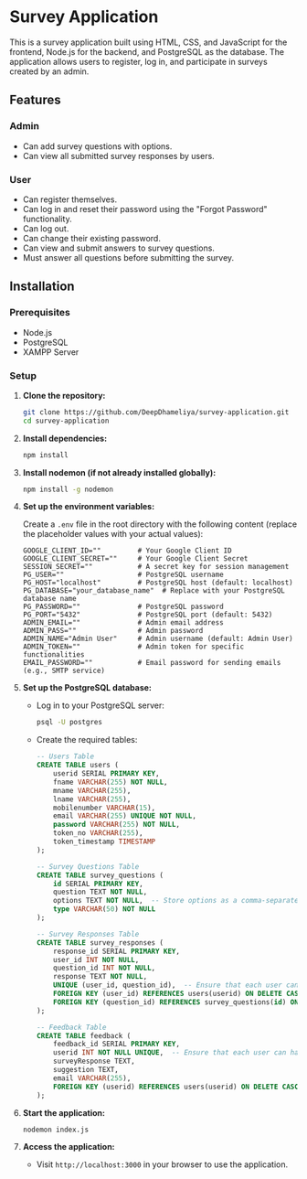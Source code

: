 # Survey Application

This is a survey application built using HTML, CSS, and JavaScript for the frontend, Node.js for the backend, and PostgreSQL as the database. The application allows users to register, log in, and participate in surveys created by an admin.

## Features

### Admin
- Can add survey questions with options.
- Can view all submitted survey responses by users.

### User
- Can register themselves.
- Can log in and reset their password using the "Forgot Password" functionality.
- Can log out.
- Can change their existing password.
- Can view and submit answers to survey questions.
- Must answer all questions before submitting the survey.

## Installation

### Prerequisites
- Node.js
- PostgreSQL
- XAMPP Server

### Setup

1. **Clone the repository:**

    ```bash
    git clone https://github.com/DeepDhameliya/survey-application.git
    cd survey-application
    ```

2. **Install dependencies:**

    ```bash
    npm install
    ```

3. **Install nodemon (if not already installed globally):**

    ```bash
    npm install -g nodemon
    ```

4. **Set up the environment variables:**

    Create a `.env` file in the root directory with the following content (replace the placeholder values with your actual values):

    ```env
    GOOGLE_CLIENT_ID=""         # Your Google Client ID
    GOOGLE_CLIENT_SECRET=""     # Your Google Client Secret
    SESSION_SECRET=""           # A secret key for session management
    PG_USER=""                  # PostgreSQL username
    PG_HOST="localhost"         # PostgreSQL host (default: localhost)
    PG_DATABASE="your_database_name"  # Replace with your PostgreSQL database name
    PG_PASSWORD=""              # PostgreSQL password
    PG_PORT="5432"              # PostgreSQL port (default: 5432)
    ADMIN_EMAIL=""              # Admin email address
    ADMIN_PASS=""               # Admin password
    ADMIN_NAME="Admin User"     # Admin username (default: Admin User)
    ADMIN_TOKEN=""              # Admin token for specific functionalities
    EMAIL_PASSWORD=""           # Email password for sending emails (e.g., SMTP service)
    ```

5. **Set up the PostgreSQL database:**

    - Log in to your PostgreSQL server:

      ```bash
      psql -U postgres
      ```

    - Create the required tables:

      ```sql
      -- Users Table
      CREATE TABLE users (
          userid SERIAL PRIMARY KEY,
          fname VARCHAR(255) NOT NULL,
          mname VARCHAR(255),
          lname VARCHAR(255),
          mobilenumber VARCHAR(15),
          email VARCHAR(255) UNIQUE NOT NULL,
          password VARCHAR(255) NOT NULL,
          token_no VARCHAR(255),
          token_timestamp TIMESTAMP
      );

      -- Survey Questions Table
      CREATE TABLE survey_questions (
          id SERIAL PRIMARY KEY,
          question TEXT NOT NULL,
          options TEXT NOT NULL,  -- Store options as a comma-separated string
          type VARCHAR(50) NOT NULL
      );

      -- Survey Responses Table
      CREATE TABLE survey_responses (
          response_id SERIAL PRIMARY KEY,
          user_id INT NOT NULL,
          question_id INT NOT NULL,
          response TEXT NOT NULL,
          UNIQUE (user_id, question_id),  -- Ensure that each user can only respond to each question once
          FOREIGN KEY (user_id) REFERENCES users(userid) ON DELETE CASCADE,
          FOREIGN KEY (question_id) REFERENCES survey_questions(id) ON DELETE CASCADE
      );

      -- Feedback Table
      CREATE TABLE feedback (
          feedback_id SERIAL PRIMARY KEY,
          userid INT NOT NULL UNIQUE,  -- Ensure that each user can have only one feedback entry
          surveyResponse TEXT,
          suggestion TEXT,
          email VARCHAR(255),
          FOREIGN KEY (userid) REFERENCES users(userid) ON DELETE CASCADE
      );
      ```

6. **Start the application:**

    ```bash
    nodemon index.js
    ```

7. **Access the application:**

    - Visit `http://localhost:3000` in your browser to use the application.
